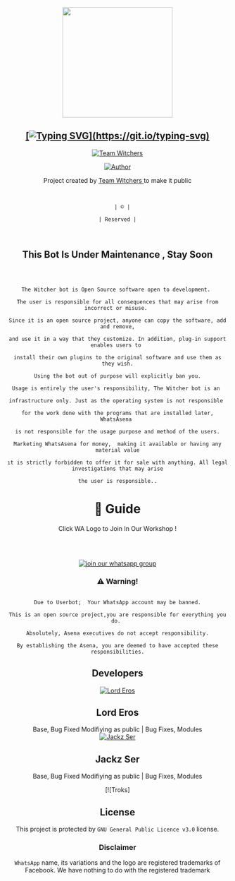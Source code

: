 <div align="center">

<a href="https://github.com/Slave2Eros/The-Witcher">
<img src="https://i.imgur.com/aTfGqd8.jpg""width="250" height="250"/>
<p align="center">


    

    

## [![Typing SVG](https://readme-typing-svg.herokuapp.com?font=Lemon+milk&color=000EF7&lines=Welcome+to+The+Witcher+WA+Bot...;Created+by+Team+Witchers....;This+is+a+powerful+bgm+wa+bot...;With+more+features...)](https://git.io/typing-svg)

  

<div align="center">

 <p align="center">

</p>

<div align="center">

 <p align="center">

<a href="#"><img title="Team Witchers" src="https://img.shields.io/badge/Team Witchers -red?colorA=%23ff0000&colorB=%23017e40&style=for-the-badge"></a>

<p align="center">

<a href="https://github.com/Slave2Eros/The-Witcher"><img title="Author" src="https://img.shields.io/badge/Author-Team Witchers/Venom?color=blue&style=for-the-badge&logo=whatsapp"></a>

</p>

</div>

<p align="center">

Project created by <a href="https://github.com/Slave2Eros">Team Witchers </a> to make it public

  <br>

       | © |

    | Reserved |

  <br> 

## This Bot Is Under Maintenance , Stay Soon 

    

```

    

The Witcher bot is Open Source software open to development. 

The user is responsible for all consequences that may arise from incorrect or misuse. 

Since it is an open source project, anyone can copy the software, add and remove,

and use it in a way that they customize. In addition, plug-in support enables users to 

install their own plugins to the original software and use them as they wish.

Using the bot out of purpose will explicitly ban you.

Usage is entirely the user's responsibility, The Witcher bot is an 

infrastructure only. Just as the operating system is not responsible 

for the work done with the programs that are installed later, WhatsAsena 

is not responsible for the usage purpose and method of the users.

Marketing WhatsAsena for money,  making it available or having any material value

ıt is strictly forbidden to offer it for sale with anything. All legal investigations that may arise

the user is responsible..

```

# 📢 Guide

<div align="center">

Click WA Logo to Join In Our Workshop ! 

<br>

<br>

<a href="https://chat.whatsapp.com/GGriIVeZ9ri1OEXbTv4uj1"><img title="join our whatsapp group" src="https://img.shields.io/badge/join_support-afnanplk/pinkymwol?color=black&style=for-the-badge&logo=whatsapp"></a>

  <div align="center">

### ⚠️ Warning! 

```

Due to Userbot;  Your WhatsApp account may be banned.

This is an open source project,you are responsible for everything you do. 

Absolutely, Asena executives do not accept responsibility.

By establishing the Asena, you are deemed to have accepted these responsibilities.

```

  

## Developers

  <div align="center">

    

  [![Lord Eros](https://github.com/Slave2Eros.png?size=100)](https://github.com/Slave2Eros)

## Lord Eros 
                     
  Base, Bug Fixed Modifiying  as   public | Bug Fixes, Modules                   
  [![Jackz Ser](https://github.com/Jackz-ser.png?size=100)](https://github.com/Jackz-ser)

## Jackz Ser

Base, Bug Fixed Modifiying  as   public | Bug Fixes, Modules

  [![Troks]

  

  </div>

## License

This project is protected by `GNU General Public Licence v3.0` license.

### Disclaimer

`WhatsApp` name, its variations and the logo are registered trademarks of Facebook. We have nothing to do with the registered trademark


